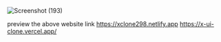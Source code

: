 
![Screenshot (193)](https://github.com/Lalith-298/X-Clone/assets/96509012/4ce2293e-beee-41d8-8cd8-1e3664b1fdd3)

preview the above website link 
https://xclone298.netlify.app
https://x-ui-clone.vercel.app/
